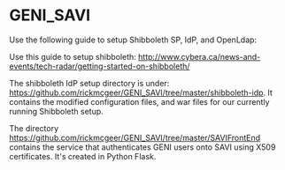 # GENI_SAVI
Use the following guide to setup Shibboleth SP, IdP, and OpenLdap:

Use this guide to setup shibboleth: http://www.cybera.ca/news-and-events/tech-radar/getting-started-on-shibboleth/

The shibboleth IdP setup directory is under: https://github.com/rickmcgeer/GENI_SAVI/tree/master/shibboleth-idp. It contains the modified configuration files, and war files for our currently running  Shibboleth setup.

The directory https://github.com/rickmcgeer/GENI_SAVI/tree/master/SAVIFrontEnd contains the service that authenticates GENI users onto SAVI using X509 certificates. It's created in Python Flask.
